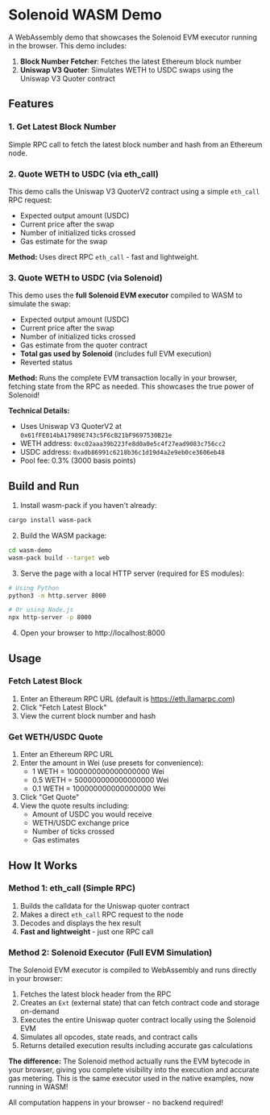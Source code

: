 # Solenoid WASM Demo

A WebAssembly demo that showcases the Solenoid EVM executor running in the browser. This demo includes:

1. **Block Number Fetcher**: Fetches the latest Ethereum block number
2. **Uniswap V3 Quoter**: Simulates WETH to USDC swaps using the Uniswap V3 Quoter contract

## Features

### 1. Get Latest Block Number
Simple RPC call to fetch the latest block number and hash from an Ethereum node.

### 2. Quote WETH to USDC (via eth_call)
This demo calls the Uniswap V3 QuoterV2 contract using a simple `eth_call` RPC request:
- Expected output amount (USDC)
- Current price after the swap
- Number of initialized ticks crossed
- Gas estimate for the swap

**Method:** Uses direct RPC `eth_call` - fast and lightweight.

### 3. Quote WETH to USDC (via Solenoid)
This demo uses the **full Solenoid EVM executor** compiled to WASM to simulate the swap:
- Expected output amount (USDC)
- Current price after the swap
- Number of initialized ticks crossed
- Gas estimate from the quoter contract
- **Total gas used by Solenoid** (includes full EVM execution)
- Reverted status

**Method:** Runs the complete EVM transaction locally in your browser, fetching state from the RPC as needed. This showcases the true power of Solenoid!

**Technical Details:**
- Uses Uniswap V3 QuoterV2 at `0x61fFE014bA17989E743c5F6cB21bF9697530B21e`
- WETH address: `0xc02aaa39b223fe8d0a0e5c4f27ead9083c756cc2`
- USDC address: `0xa0b86991c6218b36c1d19d4a2e9eb0ce3606eb48`
- Pool fee: 0.3% (3000 basis points)

## Build and Run

1. Install wasm-pack if you haven't already:
```bash
cargo install wasm-pack
```

2. Build the WASM package:
```bash
cd wasm-demo
wasm-pack build --target web
```

3. Serve the page with a local HTTP server (required for ES modules):
```bash
# Using Python
python3 -m http.server 8000

# Or using Node.js
npx http-server -p 8000
```

4. Open your browser to http://localhost:8000

## Usage

### Fetch Latest Block
1. Enter an Ethereum RPC URL (default is https://eth.llamarpc.com)
2. Click "Fetch Latest Block"
3. View the current block number and hash

### Get WETH/USDC Quote
1. Enter an Ethereum RPC URL
2. Enter the amount in Wei (use presets for convenience):
   - 1 WETH = 1000000000000000000 Wei
   - 0.5 WETH = 500000000000000000 Wei
   - 0.1 WETH = 100000000000000000 Wei
3. Click "Get Quote"
4. View the quote results including:
   - Amount of USDC you would receive
   - WETH/USDC exchange price
   - Number of ticks crossed
   - Gas estimates

## How It Works

### Method 1: eth_call (Simple RPC)
1. Builds the calldata for the Uniswap quoter contract
2. Makes a direct `eth_call` RPC request to the node
3. Decodes and displays the hex result
4. **Fast and lightweight** - just one RPC call

### Method 2: Solenoid Executor (Full EVM Simulation)
The Solenoid EVM executor is compiled to WebAssembly and runs directly in your browser:

1. Fetches the latest block header from the RPC
2. Creates an `Ext` (external state) that can fetch contract code and storage on-demand
3. Executes the entire Uniswap quoter contract locally using the Solenoid EVM
4. Simulates all opcodes, state reads, and contract calls
5. Returns detailed execution results including accurate gas calculations

**The difference:** The Solenoid method actually runs the EVM bytecode in your browser, giving you complete visibility into the execution and accurate gas metering. This is the same executor used in the native examples, now running in WASM!

All computation happens in your browser - no backend required!
